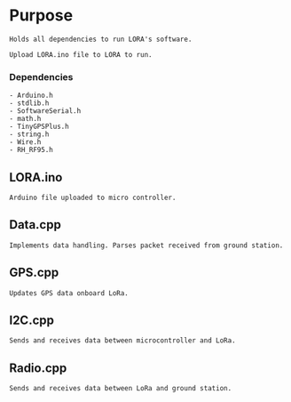 # Purpose
	Holds all dependencies to run LORA's software.

	Upload LORA.ino file to LORA to run.

### Dependencies
	- Arduino.h
	- stdlib.h
	- SoftwareSerial.h
	- math.h
	- TinyGPSPlus.h
	- string.h
	- Wire.h
	- RH_RF95.h

## LORA.ino
	Arduino file uploaded to micro controller.

## Data.cpp
	Implements data handling. Parses packet received from ground station.

## GPS.cpp
	Updates GPS data onboard LoRa.

## I2C.cpp
	Sends and receives data between microcontroller and LoRa.

## Radio.cpp
	Sends and receives data between LoRa and ground station.